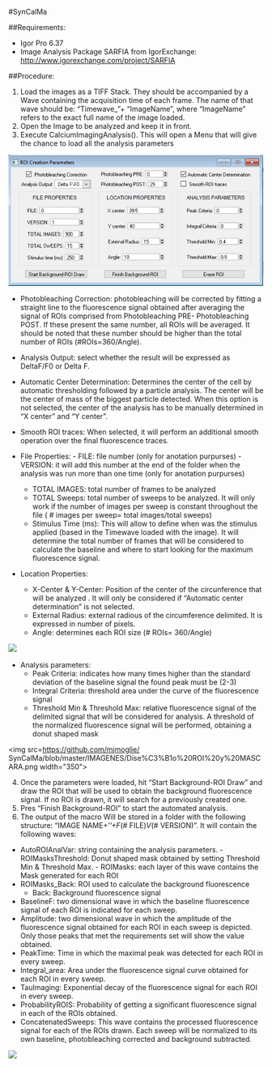 #SynCalMa

##Requirements: 
- Igor Pro 6.37
- Image Analysis Package SARFIA from IgorExchange: http://www.igorexchange.com/project/SARFIA

##Procedure: 
1.	Load the images as a TIFF Stack. They should be accompanied by a Wave containing the acquisition time of each frame. The name of that wave should be: “Timewave_”+ “ImageName”,  where “ImageName” refers to the exact full name of the image loaded.
2.	Open the Image to be analyzed and keep it in front. 
3.	Execute CalciumImagingAnalysis(). This will open a Menu that will give the chance to load all the analysis parameters 

<img src=https://github.com/mjmoglie/SynCalMa/blob/master/IMAGENES/MENU.png width="700">
 
-	Photobleaching Correction: photobleaching will be corrected by fitting a straight line to the fluorescence signal obtained after averaging the signal of ROIs comprised from Photobleaching PRE- Photobleaching POST. If these present the same number, all ROIs will be averaged. It should be noted that these number should be higher than the total number of ROIs (#ROIs=360/Angle).
-	Analysis Output: select whether the result will be expressed as DeltaF/F0 or Delta F.
-	Automatic Center Determination: Determines the center of the cell by automatic thresholding followed by a particle analysis. The center will be the center of mass of the biggest particle detected. When this option is not selected, the center of the analysis has to be manually determined in “X center” and “Y center”. 
-	Smooth ROI traces: When selected, it will perform an additional smooth operation over the final fluorescence traces.
-	File Properties: 
		-	FILE: file number (only for anotation purpurses)
		-	VERSION: it will add this number at the end of the folder when the analysis was run more than one time (only for anotation purpurses)
	 -	TOTAL IMAGES: total number of frames to be analyzed
	 -	TOTAL Sweeps: total number of sweeps to be analyzed. It will only work if the number of images per sweep is constant throughout the file ( # images per sweep= total       images/total sweeps)
	 -	Stimulus Time (ms): This will allow to define when was the stimulus applied (based in the Timewave loaded with the image). It will determine the total number of frames that will be considered to calculate the baseline and where to start looking for the maximum fluorescence signal.
 
-	Location Properties: 
	 -	X-Center & Y-Center: Position of the center of the circunference that will be analyzed .  It will only be considered if “Automatic center determination” is not selected. 
	 -	External Radius: external radious of the circumference delimited. It is expressed in number of pixels. 
	 -	Angle: determines each ROI size (# ROIs= 360/Angle) 
 
<img src=https://github.com/mjmoglie/SynCalMa/blob/master/IMAGENES/Dise%C3%B1o%20ROI.png width="350">

-	Analysis parameters: 
 	-	Peak Criteria: indicates how many times higher than the standard deviation of the baseline signal the found peak must be (2-3)
 	-	Integral Criteria: threshold area under the curve of the fluorescence signal
 	-	Threshold Min & Threshold Max: relative fluorescence signal of the delimited signal that will be considered for analysis. A threshold of the normalized fluorescence signal  will be performed, obtaining a donut shaped mask

<img src=https://github.com/mjmoglie/ SynCalMa/blob/master/IMAGENES/Dise%C3%B1o%20ROI%20y%20MASCARA.png width="350">

4.	Once the parameters were loaded, hit “Start Background-ROI Draw” and draw the ROI that will be used to obtain the background fluorescence signal. If no ROI is drawn, it will search for a previously created one.
5.	Pres “Finish Background-ROI” to start the automated analysis. 
6.	The output of the macro Will be stored in a folder with the following structure:  “IMAGE NAME+’_’+F_(# FILE)_V_(# VERSION)”. It will contain the following waves: 
  -	AutoROIAnalVar: string containing the analysis parameters.
		-	ROIMasksThreshold: Donut shaped mask obtained by setting Threshold Min & Threshold Max.
		-	ROIMasks: each layer of this wave contains the Mask generated for each ROI
  - ROIMasks_Back: ROI used to calculate the background fluorescence 
 	-	Back: Background fluorescence signal
  - BaselineF: two dimensional wave in which the baseline fluorescence signal of each ROI is indicated for each sweep.
  -	Amplitude: two dimensional wave in which the amplitude of the fluorescence signal obtained for each ROI in each sweep is depicted. Only those peaks that met the requirements set will show the value obtained. 
 -  PeakTime: Time in which the maximal peak was detected for each ROI in every sweep.
 - 	Integral_area: Area under the fluorescence signal curve obtained for each ROI in every sweep.
 - 	TauImaging: Exponential decay of the fluorescence signal for each ROI in every sweep.
 - 	ProbabilityROIS: Probability of getting a significant fluorescence signal in each of the ROIs obtained. 
 - 	ConcatenatedSweeps: This wave contains the processed fluorescence signal for each of the ROIs drawn. Each sweep will be normalized to its own baseline, photobleaching corrected and background subtracted.

<img src=https://github.com/mjmoglie/SynCalMa/blob/master/IMAGENES/CONCATENADO%20DE%20ROIS.png width="450">
